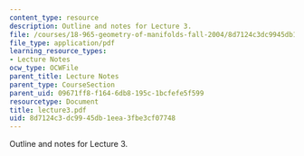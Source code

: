 ```yaml
---
content_type: resource
description: Outline and notes for Lecture 3.
file: /courses/18-965-geometry-of-manifolds-fall-2004/8d7124c3dc9945db1eea3fbe3cf07748_lecture3.pdf
file_type: application/pdf
learning_resource_types:
- Lecture Notes
ocw_type: OCWFile
parent_title: Lecture Notes
parent_type: CourseSection
parent_uid: 09671ff8-f164-6db8-195c-1bcfefe5f599
resourcetype: Document
title: lecture3.pdf
uid: 8d7124c3-dc99-45db-1eea-3fbe3cf07748
---
```

Outline and notes for Lecture 3.


